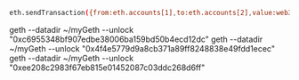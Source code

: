 ```sh
eth.sendTransaction({from:eth.accounts[1],to:eth.accounts[2],value:web3.toWei(20,"ether"),})
```

geth --datadir ~/myGeth --unlock "0xc6955348bf907edbe38006ba159bd50b4ecd12dc"
geth --datadir ~/myGeth --unlock "0x4f4e5779d9a8cb371a89ff8248838e49fdd1ecec"
geth --datadir ~/myGeth --unlock "0xee208c2983f67eb815e01452087c03ddc268d6ff"
